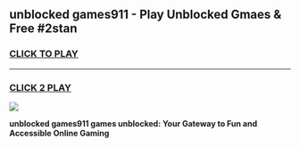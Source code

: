 
## unblocked games911 - Play Unblocked Gmaes & Free #2stan
<h3>
<a href="https://news.freeplayer.one?title=unblocked_games911&ref=24F">CLICK TO PLAY</a></h3>
<hr>

<h3>
<a href="https://news.freeplayer.one?title=unblocked_games911&ref=24F">CLICK 2 PLAY</a>
  
</h3>

<a href="https://news.freeplayer.one?title=unblocked_games911&ref=24F/"><img src="https://clearcache.store/games.png"></a>


**unblocked games911 games unblocked: Your Gateway to Fun and Accessible Online Gaming**
